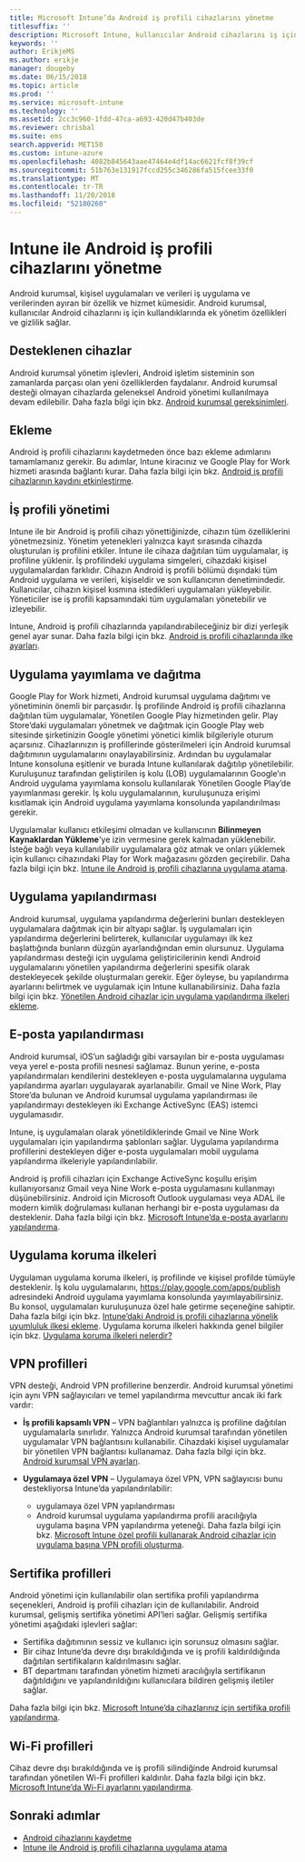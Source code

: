 ```yaml
---
title: Microsoft Intune’da Android iş profili cihazlarını yönetme
titlesuffix: ''
description: Microsoft Intune, kullanıcılar Android cihazlarını iş için kullandıklarında ek yönetim özellikleri ve gizlilik sağlamak için Android iş profili cihazları yönetir.
keywords: ''
author: ErikjeMS
ms.author: erikje
manager: dougeby
ms.date: 06/15/2018
ms.topic: article
ms.prod: ''
ms.service: microsoft-intune
ms.technology: ''
ms.assetid: 2cc3c960-1fdd-47ca-a693-420d47b403de
ms.reviewer: chrisbal
ms.suite: ems
search.appverid: MET150
ms.custom: intune-azure
ms.openlocfilehash: 4082b845643aae47464e4df14ac6621fcf8f39cf
ms.sourcegitcommit: 51b763e131917fccd255c346286fa515fcee33f0
ms.translationtype: MT
ms.contentlocale: tr-TR
ms.lasthandoff: 11/20/2018
ms.locfileid: "52180260"
---
```

# <a name="manage-android-work-profile-devices-with-intune"></a>Intune ile Android iş profili cihazlarını yönetme

Android kurumsal, kişisel uygulamaları ve verileri iş uygulama ve verilerinden ayıran bir özellik ve hizmet kümesidir. Android kurumsal, kullanıcılar Android cihazlarını iş için kullandıklarında ek yönetim özellikleri ve gizlilik sağlar. 

## <a name="supported-devices"></a>Desteklenen cihazlar

Android kurumsal yönetim işlevleri, Android işletim sisteminin son zamanlarda parçası olan yeni özelliklerden faydalanır. Android kurumsal desteği olmayan cihazlarda geleneksel Android yönetimi kullanılmaya devam edilebilir. Daha fazla bilgi için bkz. [Android kurumsal gereksinimleri](https://support.google.com/work/android/answer/6174145?hl=en&ref_topic=6151012).

## <a name="onboarding"></a>Ekleme

Android iş profili cihazlarını kaydetmeden önce bazı ekleme adımlarını tamamlamanız gerekir. Bu adımlar, Intune kiracınız ve Google Play for Work hizmeti arasında bağlantı kurar. Daha fazla bilgi için bkz. [Android iş profili cihazlarının kaydını etkinleştirme](android-work-profile-enroll.md).

## <a name="work-profile-management"></a>İş profili yönetimi

Intune ile bir Android iş profili cihazı yönettiğinizde, cihazın tüm özelliklerini yönetmezsiniz. Yönetim yetenekleri yalnızca kayıt sırasında cihazda oluşturulan iş profilini etkiler. Intune ile cihaza dağıtılan tüm uygulamalar, iş profiline yüklenir. İş profilindeki uygulama simgeleri, cihazdaki kişisel uygulamalardan farklıdır. Cihazın Android iş profili bölümü dışındaki tüm Android uygulama ve verileri, kişiseldir ve son kullanıcının denetimindedir. Kullanıcılar, cihazın kişisel kısmına istedikleri uygulamaları yükleyebilir. Yöneticiler ise iş profili kapsamındaki tüm uygulamaları yönetebilir ve izleyebilir.

Intune, Android iş profili cihazlarında yapılandırabileceğiniz bir dizi yerleşik genel ayar sunar. Daha fazla bilgi için bkz. [Android iş profili cihazlarında ilke ayarları](compliance-policy-create-android-for-work.md).

## <a name="app-publishing-and-distribution"></a>Uygulama yayımlama ve dağıtma

Google Play for Work hizmeti, Android kurumsal uygulama dağıtımı ve yönetiminin önemli bir parçasıdır. İş profilinde Android iş profili cihazlarına dağıtılan tüm uygulamalar, Yönetilen Google Play hizmetinden gelir. Play Store’daki uygulamaları yönetmek ve dağıtmak için Google Play web sitesinde şirketinizin Google yönetimi yönetici kimlik bilgileriyle oturum açarsınız. Cihazlarınızın iş profillerinde gösterilmeleri için Android kurumsal dağıtımının uygulamalarını onaylayabilirsiniz. Ardından bu uygulamalar Intune konsoluna eşitlenir ve burada Intune kullanılarak dağıtılıp yönetilebilir. Kuruluşunuz tarafından geliştirilen iş kolu (LOB) uygulamalarının Google’ın Android uygulama yayımlama konsolu kullanılarak Yönetilen Google Play’de yayımlanması gerekir. İş kolu uygulamalarının, kuruluşunuza erişimi kısıtlamak için Android uygulama yayımlama konsolunda yapılandırılması gerekir.

Uygulamalar kullanıcı etkileşimi olmadan ve kullanıcının **Bilinmeyen Kaynaklardan Yükleme**'ye izin vermesine gerek kalmadan yüklenebilir. İsteğe bağlı veya kullanılabilir uygulamalara göz atmak ve onları yüklemek için kullanıcı cihazındaki Play for Work mağazasını gözden geçirebilir. Daha fazla bilgi için bkz. [Intune ile Android iş profili cihazlarına uygulama atama](apps-add-android-for-work.md).

## <a name="app-configuration"></a>Uygulama yapılandırması

Android kurumsal, uygulama yapılandırma değerlerini bunları destekleyen uygulamalara dağıtmak için bir altyapı sağlar. İş uygulamaları için yapılandırma değerlerini belirterek, kullanıcılar uygulamayı ilk kez başlattığında bunların düzgün ayarlandığından emin olursunuz. Uygulama yapılandırması desteği için uygulama geliştiricilerinin kendi Android uygulamalarını yönetilen yapılandırma değerlerini spesifik olarak destekleyecek şekilde oluşturmaları gerekir. Eğer öyleyse, bu yapılandırma ayarlarını belirtmek ve uygulamak için Intune kullanabilirsiniz. Daha fazla bilgi için bkz. [Yönetilen Android cihazlar için uygulama yapılandırma ilkeleri ekleme](app-configuration-policies-use-android.md).

## <a name="email-configuration"></a>E-posta yapılandırması

Android kurumsal, iOS’un sağladığı gibi varsayılan bir e-posta uygulaması veya yerel e-posta profili nesnesi sağlamaz. Bunun yerine, e-posta yapılandırmaları kendilerini destekleyen e-posta uygulamalarına uygulama yapılandırma ayarları uygulayarak ayarlanabilir. Gmail ve Nine Work, Play Store’da bulunan ve Android kurumsal uygulama yapılandırması ile yapılandırmayı destekleyen iki Exchange ActiveSync (EAS) istemci uygulamasıdır.

Intune, iş uygulamaları olarak yönetildiklerinde Gmail ve Nine Work uygulamaları için yapılandırma şablonları sağlar. Uygulama yapılandırma profillerini destekleyen diğer e-posta uygulamaları mobil uygulama yapılandırma ilkeleriyle yapılandırılabilir.

Android iş profili cihazları için Exchange ActiveSync koşullu erişim kullanıyorsanız Gmail veya Nine Work e-posta uygulamasını kullanmayı düşünebilirsiniz. Android için Microsoft Outlook uygulaması veya ADAL ile modern kimlik doğrulaması kullanan herhangi bir e-posta uygulaması da desteklenir. Daha fazla bilgi için bkz. [Microsoft Intune’da e-posta ayarlarını yapılandırma](email-settings-configure.md).

## <a name="app-protection-policies"></a>Uygulama koruma ilkeleri

Uygulaman uygulama koruma ilkeleri, iş profilinde ve kişisel profilde tümüyle desteklenir. İş kolu uygulamalarını, https://play.google.com/apps/publish adresindeki Android uygulama yayımlama konsolunda yayımlayabilirsiniz. Bu konsol, uygulamaları kuruluşunuza özel hale getirme seçeneğine sahiptir. Daha fazla bilgi için bkz. [Intune’daki Android iş profili cihazlarına yönelik uyumluluk ilkesi ekleme](compliance-policy-create-android-for-work.md). Uygulama koruma ilkeleri hakkında genel bilgiler için bkz. [Uygulama koruma ilkeleri nelerdir?](app-protection-policy.md)

## <a name="vpn-profiles"></a>VPN profilleri

VPN desteği, Android VPN profillerine benzerdir. Android kurumsal yönetimi için aynı VPN sağlayıcıları ve temel yapılandırma mevcuttur ancak iki fark vardır:

-  **İş profili kapsamlı VPN** – VPN bağlantıları yalnızca iş profiline dağıtılan uygulamalarla sınırlıdır. Yalnızca Android kurumsal tarafından yönetilen uygulamalar VPN bağlantısını kullanabilir. Cihazdaki kişisel uygulamalar bir yönetilen VPN bağlantısı kullanamaz. Daha fazla bilgi için bkz. [Android kurumsal VPN ayarları](vpn-settings-android.md#android-for-work-vpn-settings).

-  **Uygulamaya özel VPN** – Uygulamaya özel VPN, VPN sağlayıcısı bunu destekliyorsa Intune’da yapılandırılabilir:
    - uygulamaya özel VPN yapılandırması
    - Android kurumsal uygulama yapılandırma profili aracılığıyla uygulama başına VPN yapılandırma yeteneği.
    Daha fazla bilgi için bkz. [Microsoft Intune özel profili kullanarak Android cihazlar için uygulama başına VPN profili oluşturma](android-pulse-secure-per-app-vpn.md).

## <a name="certificate-profiles"></a>Sertifika profilleri

Android yönetimi için kullanılabilir olan sertifika profili yapılandırma seçenekleri, Android iş profili cihazları için de kullanılabilir. Android kurumsal, gelişmiş sertifika yönetimi API’leri sağlar. Gelişmiş sertifika yönetimi aşağıdaki işlevleri sağlar:

-  Sertifika dağıtımının sessiz ve kullanıcı için sorunsuz olmasını sağlar.
-  Bir cihaz Intune’da devre dışı bırakıldığında ve iş profili kaldırıldığında dağıtılan sertifikaların kaldırılmasını sağlar.
-  BT departmanı tarafından yönetim hizmeti aracılığıyla sertifikanın dağıtıldığını ve yapılandırıldığını kullanıcılara bildiren gelişmiş iletiler sağlar.

Daha fazla bilgi için bkz. [Microsoft Intune’da cihazlarınız için sertifika profili yapılandırma](certificates-configure.md).

## <a name="wi-fi-profiles"></a>Wi-Fi profilleri

Cihaz devre dışı bırakıldığında ve iş profili silindiğinde Android kurumsal tarafından yönetilen Wi-Fi profilleri kaldırılır. Daha fazla bilgi için bkz. [Microsoft Intune’da Wi-Fi ayarlarını yapılandırma](wi-fi-settings-configure.md).

## <a name="next-steps"></a>Sonraki adımlar
- [Android cihazlarını kaydetme](android-enroll.md)
- [Intune ile Android iş profili cihazlarına uygulama atama](apps-add-android-for-work.md)
